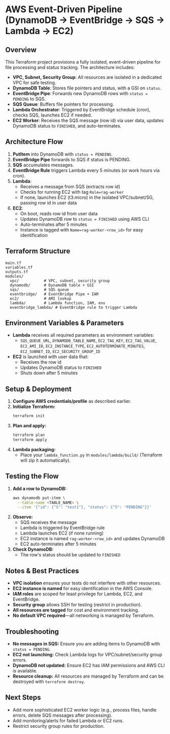 # AWS Event-Driven Pipeline (DynamoDB → EventBridge → SQS → Lambda → EC2)

## Overview
This Terraform project provisions a fully isolated, event-driven pipeline for file processing and status tracking. The architecture includes:

- **VPC, Subnet, Security Group**: All resources are isolated in a dedicated VPC for safe testing.
- **DynamoDB Table**: Stores file pointers and status, with a GSI on `status`.
- **EventBridge Pipe**: Forwards new DynamoDB rows with `status = PENDING` to SQS.
- **SQS Queue**: Buffers file pointers for processing.
- **Lambda Orchestrator**: Triggered by EventBridge schedule (cron), checks SQS, launches EC2 if needed.
- **EC2 Worker**: Receives the SQS message (row id) via user data, updates DynamoDB status to `FINISHED`, and auto-terminates.

## Architecture Flow
1. **PutItem** into DynamoDB with `status = PENDING`.
2. **EventBridge Pipe** forwards to SQS if status is PENDING.
3. **SQS** accumulates messages.
4. **EventBridge Rule** triggers Lambda every 5 minutes (or work hours via cron).
5. **Lambda**:
   - Receives a message from SQS (extracts row id)
   - Checks for running EC2 with tag `Role=rag-worker`
   - If none, launches EC2 (t3.micro) in the isolated VPC/subnet/SG, passing row id in user data
6. **EC2**:
   - On boot, reads row id from user data
   - Updates DynamoDB row to `status = FINISHED` using AWS CLI
   - Auto-terminates after 5 minutes
   - Instance is tagged with `Name=rag-worker-<row_id>` for easy identification

## Terraform Structure
```
main.tf
variables.tf
outputs.tf
modules/
  vpc/           # VPC, subnet, security group
  dynamodb/      # DynamoDB table + GSI
  sqs/           # SQS queue
  eventbridge/   # EventBridge Pipe + IAM
  ec2/           # AMI lookup
  lambda/        # Lambda function, IAM, env
  eventbridge_lambda/ # EventBridge rule to trigger Lambda
```

## Environment Variables & Parameters
- **Lambda** receives all required parameters as environment variables:
  - `SQS_QUEUE_URL`, `DYNAMODB_TABLE_NAME`, `EC2_TAG_KEY`, `EC2_TAG_VALUE`, `EC2_AMI_ID`, `EC2_INSTANCE_TYPE`, `EC2_AUTOTERMINATE_MINUTES`, `EC2_SUBNET_ID`, `EC2_SECURITY_GROUP_ID`
- **EC2** is launched with user data that:
  - Receives the row id
  - Updates DynamoDB status to `FINISHED`
  - Shuts down after 5 minutes

## Setup & Deployment
1. **Configure AWS credentials/profile** as described earlier.
2. **Initialize Terraform:**
   ```sh
   terraform init
   ```
3. **Plan and apply:**
   ```sh
   terraform plan
   terraform apply
   ```
4. **Lambda packaging:**
   - Place your `lambda_function.py` in `modules/lambda/build/` (Terraform will zip it automatically).

## Testing the Flow
1. **Add a row to DynamoDB:**
   ```sh
   aws dynamodb put-item \
     --table-name <TABLE_NAME> \
     --item '{"id": {"S": "test1"}, "status": {"S": "PENDING"}}'
   ```
2. **Observe:**
   - SQS receives the message
   - Lambda is triggered by EventBridge rule
   - Lambda launches EC2 (if none running)
   - EC2 instance is named `rag-worker-<row_id>` and updates DynamoDB
   - EC2 auto-terminates after 5 minutes
3. **Check DynamoDB:**
   - The row's status should be updated to `FINISHED`

## Notes & Best Practices
- **VPC isolation** ensures your tests do not interfere with other resources.
- **EC2 instance is named** for easy identification in the AWS Console.
- **IAM roles** are scoped for least privilege for Lambda, EC2, and EventBridge.
- **Security group** allows SSH for testing (restrict in production).
- **All resources are tagged** for cost and environment tracking.
- **No default VPC required**—all networking is managed by Terraform.

## Troubleshooting
- **No messages in SQS:** Ensure you are adding items to DynamoDB with `status = PENDING`.
- **EC2 not launching:** Check Lambda logs for VPC/subnet/security group errors.
- **DynamoDB not updated:** Ensure EC2 has IAM permissions and AWS CLI is available.
- **Resource cleanup:** All resources are managed by Terraform and can be destroyed with `terraform destroy`.

## Next Steps
- Add more sophisticated EC2 worker logic (e.g., process files, handle errors, delete SQS messages after processing).
- Add monitoring/alerts for failed Lambda or EC2 runs.
- Restrict security group rules for production.